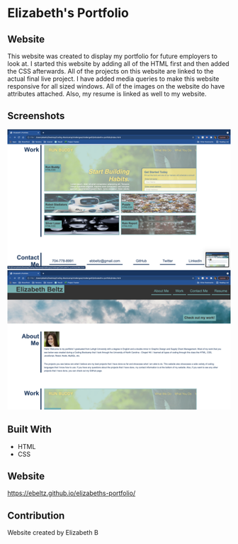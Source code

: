 # Elizabeth's Portfolio

## Website
This website was created to display my portfolio for future employers to look at. I started this website by adding all of the HTML first and then added the CSS afterwards. All of the projects on this website are linked to the actual final live project. I have added media queries to make this website responsive for all sized windows. All of the images on the website do have attributes attached. Also, my resume is linked as well to my website.

## Screenshots
![Screenshot #1](https://github.com/ebeltz/elizabeths-portfolio/blob/main/assets/images/screenshot-1.png)
![Screenshot #2](https://github.com/ebeltz/elizabeths-portfolio/blob/main/assets/images/screenshot-2.png)

## Built With
* HTML
* CSS

## Website
https://ebeltz.github.io/elizabeths-portfolio/

## Contribution
Website created by Elizabeth B